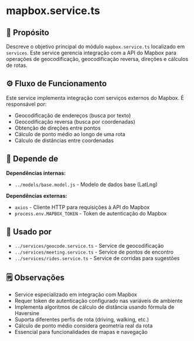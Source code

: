 # mapbox.service.ts

## 📘 Propósito
Descreve o objetivo principal do módulo `mapbox.service.ts` localizado em `services`. Este service gerencia integração com a API do Mapbox para operações de geocodificação, geocodificação reversa, direções e cálculos de rotas.

## ⚙️ Fluxo de Funcionamento
Este service implementa integração com serviços externos do Mapbox. É responsável por:
- Geocodificação de endereços (busca por texto)
- Geocodificação reversa (busca por coordenadas)
- Obtenção de direções entre pontos
- Cálculo de ponto médio ao longo de uma rota
- Cálculo de distâncias entre coordenadas

## 🔗 Depende de
**Dependências internas:**
- `../models/base.model.js` - Modelo de dados base (LatLng)

**Dependências externas:**
- `axios` - Cliente HTTP para requisições à API do Mapbox
- `process.env.MAPBOX_TOKEN` - Token de autenticação do Mapbox

## 🧩 Usado por
- `../services/geocode.service.ts` - Service de geocodificação
- `../services/meeting.service.ts` - Service de pontos de encontro
- `../services/rides.service.ts` - Service de corridas para sugestões

## 🗒️ Observações
- Service especializado em integração com Mapbox
- Requer token de autenticação configurado nas variáveis de ambiente
- Implementa algoritmos de cálculo de distância usando fórmula de Haversine
- Suporta diferentes perfis de rota (driving, walking, etc.)
- Cálculo de ponto médio considera geometria real da rota
- Essencial para funcionalidades de mapas e navegação
